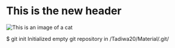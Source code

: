 # This is the new header 
![This is an image of a cat](https://www.pexels.com/search/cat/)

$ git init
Initialized empty git repository in /Tadiwa20/Material/.git/
